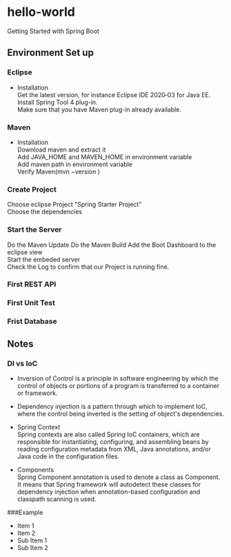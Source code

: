 # hello-world
Getting Started with Spring Boot

## Environment Set up
### Eclipse
- Installation  
Get the latest version, for instance Eclipse IDE 2020‑03 for Java EE.   
Install Spring Tool 4 plug-in.  
Make sure that you have Maven plug-in already available.  

### Maven   
- Installation  
Download maven and extract it  
Add JAVA_HOME and MAVEN_HOME in environment variable  
Add maven path in environment variable  
Verify Maven(mvn −version )  

### Create Project
Choose eclipse Project "Spring Starter Project"  
Choose the dependencies  

### Start the Server  
Do the Maven Update
Do the Maven Build
Add the Boot Dashboard to the eclipse view  
Start the embeded server  
Check the Log to confirm that our Project is running fine.  

### First REST API

### First Unit Test

### Frist Database


## Notes  
### DI vs IoC 
- Inversion of Control is a principle in software engineering by which the control of objects or portions of a program is transferred to a container or framework.  
- Dependency injection is a pattern through which to implement IoC, where the control being inverted is the setting of object's dependencies.  

 -  Spring Context  
 Spring contexts are also called Spring IoC containers, which are responsible for instantiating, configuring, and assembling beans by reading configuration metadata from XML, Java annotations, and/or Java code in the configuration files.  
 
 -  Components  
 Spring Component annotation is used to denote a class as Component. It means that Spring framework will autodetect these classes for dependency injection when annotation-based configuration and classpath scanning is used.   

###Example
 - Item 1
 - Item 2
  - Sub Item 1
  - Sub Item 2
 
 
 
